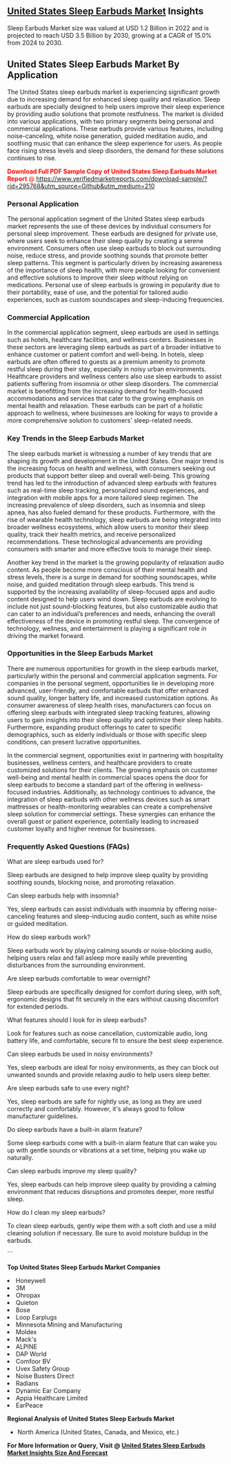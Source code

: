 <h2><a href="https://www.verifiedmarketreports.com/download-sample/?rid=295768&amp;utm_source=Github&amp;utm_medium=210" target="_blank">United States Sleep Earbuds Market</a> Insights</h2><p>Sleep Earbuds Market size was valued at USD 1.2 Billion in 2022 and is projected to reach USD 3.5 Billion by 2030, growing at a CAGR of 15.0% from 2024 to 2030.</p><p><h2>United States Sleep Earbuds Market By Application</h2><p>The United States sleep earbuds market is experiencing significant growth due to increasing demand for enhanced sleep quality and relaxation. Sleep earbuds are specially designed to help users improve their sleep experience by providing audio solutions that promote restfulness. The market is divided into various applications, with two primary segments being personal and commercial applications. These earbuds provide various features, including noise-canceling, white noise generation, guided meditation audio, and soothing music that can enhance the sleep experience for users. As people face rising stress levels and sleep disorders, the demand for these solutions continues to rise. </p><p><p><span class=""><span style="color: #ff0000;"><strong>Download Full PDF Sample Copy of United States Sleep Earbuds Market Report</strong> @ </span><a href="https://www.verifiedmarketreports.com/download-sample/?rid=295768&amp;utm_source=Github&amp;utm_medium=210" target="_blank">https://www.verifiedmarketreports.com/download-sample/?rid=295768&amp;utm_source=Github&amp;utm_medium=210</a></span></p></p><h3>Personal Application</h3><p>The personal application segment of the United States sleep earbuds market represents the use of these devices by individual consumers for personal sleep improvement. These earbuds are designed for private use, where users seek to enhance their sleep quality by creating a serene environment. Consumers often use sleep earbuds to block out surrounding noise, reduce stress, and provide soothing sounds that promote better sleep patterns. This segment is particularly driven by increasing awareness of the importance of sleep health, with more people looking for convenient and effective solutions to improve their sleep without relying on medications. Personal use of sleep earbuds is growing in popularity due to their portability, ease of use, and the potential for tailored audio experiences, such as custom soundscapes and sleep-inducing frequencies. </p><h3>Commercial Application</h3><p>In the commercial application segment, sleep earbuds are used in settings such as hotels, healthcare facilities, and wellness centers. Businesses in these sectors are leveraging sleep earbuds as part of a broader initiative to enhance customer or patient comfort and well-being. In hotels, sleep earbuds are often offered to guests as a premium amenity to promote restful sleep during their stay, especially in noisy urban environments. Healthcare providers and wellness centers also use sleep earbuds to assist patients suffering from insomnia or other sleep disorders. The commercial market is benefitting from the increasing demand for health-focused accommodations and services that cater to the growing emphasis on mental health and relaxation. These earbuds can be part of a holistic approach to wellness, where businesses are looking for ways to provide a more comprehensive solution to customers' sleep-related needs. </p><h3>Key Trends in the Sleep Earbuds Market</h3><p>The sleep earbuds market is witnessing a number of key trends that are shaping its growth and development in the United States. One major trend is the increasing focus on health and wellness, with consumers seeking out products that support better sleep and overall well-being. This growing trend has led to the introduction of advanced sleep earbuds with features such as real-time sleep tracking, personalized sound experiences, and integration with mobile apps for a more tailored sleep regimen. The increasing prevalence of sleep disorders, such as insomnia and sleep apnea, has also fueled demand for these products. Furthermore, with the rise of wearable health technology, sleep earbuds are being integrated into broader wellness ecosystems, which allow users to monitor their sleep quality, track their health metrics, and receive personalized recommendations. These technological advancements are providing consumers with smarter and more effective tools to manage their sleep. </p><p>Another key trend in the market is the growing popularity of relaxation audio content. As people become more conscious of their mental health and stress levels, there is a surge in demand for soothing soundscapes, white noise, and guided meditation through sleep earbuds. This trend is supported by the increasing availability of sleep-focused apps and audio content designed to help users wind down. Sleep earbuds are evolving to include not just sound-blocking features, but also customizable audio that can cater to an individual’s preferences and needs, enhancing the overall effectiveness of the device in promoting restful sleep. The convergence of technology, wellness, and entertainment is playing a significant role in driving the market forward. </p><h3>Opportunities in the Sleep Earbuds Market</h3><p>There are numerous opportunities for growth in the sleep earbuds market, particularly within the personal and commercial application segments. For companies in the personal segment, opportunities lie in developing more advanced, user-friendly, and comfortable earbuds that offer enhanced sound quality, longer battery life, and increased customization options. As consumer awareness of sleep health rises, manufacturers can focus on offering sleep earbuds with integrated sleep tracking features, allowing users to gain insights into their sleep quality and optimize their sleep habits. Furthermore, expanding product offerings to cater to specific demographics, such as elderly individuals or those with specific sleep conditions, can present lucrative opportunities. </p><p>In the commercial segment, opportunities exist in partnering with hospitality businesses, wellness centers, and healthcare providers to create customized solutions for their clients. The growing emphasis on customer well-being and mental health in commercial spaces opens the door for sleep earbuds to become a standard part of the offering in wellness-focused industries. Additionally, as technology continues to advance, the integration of sleep earbuds with other wellness devices such as smart mattresses or health-monitoring wearables can create a comprehensive sleep solution for commercial settings. These synergies can enhance the overall guest or patient experience, potentially leading to increased customer loyalty and higher revenue for businesses. </p><h3>Frequently Asked Questions (FAQs)</h3><p>What are sleep earbuds used for?</p><p>Sleep earbuds are designed to help improve sleep quality by providing soothing sounds, blocking noise, and promoting relaxation.</p><p>Can sleep earbuds help with insomnia?</p><p>Yes, sleep earbuds can assist individuals with insomnia by offering noise-canceling features and sleep-inducing audio content, such as white noise or guided meditation.</p><p>How do sleep earbuds work?</p><p>Sleep earbuds work by playing calming sounds or noise-blocking audio, helping users relax and fall asleep more easily while preventing disturbances from the surrounding environment.</p><p>Are sleep earbuds comfortable to wear overnight?</p><p>Sleep earbuds are specifically designed for comfort during sleep, with soft, ergonomic designs that fit securely in the ears without causing discomfort for extended periods.</p><p>What features should I look for in sleep earbuds?</p><p>Look for features such as noise cancellation, customizable audio, long battery life, and comfortable, secure fit to ensure the best sleep experience.</p><p>Can sleep earbuds be used in noisy environments?</p><p>Yes, sleep earbuds are ideal for noisy environments, as they can block out unwanted sounds and provide relaxing audio to help users sleep better.</p><p>Are sleep earbuds safe to use every night?</p><p>Yes, sleep earbuds are safe for nightly use, as long as they are used correctly and comfortably. However, it's always good to follow manufacturer guidelines.</p><p>Do sleep earbuds have a built-in alarm feature?</p><p>Some sleep earbuds come with a built-in alarm feature that can wake you up with gentle sounds or vibrations at a set time, helping you wake up naturally.</p><p>Can sleep earbuds improve my sleep quality?</p><p>Yes, sleep earbuds can help improve sleep quality by providing a calming environment that reduces disruptions and promotes deeper, more restful sleep.</p><p>How do I clean my sleep earbuds?</p><p>To clean sleep earbuds, gently wipe them with a soft cloth and use a mild cleaning solution if necessary. Be sure to avoid moisture buildup in the earbuds. </p>```</p><p><strong>Top United States Sleep Earbuds Market Companies</strong></p><div data-test-id=""><p><li>Honeywell</li><li> 3M</li><li> Ohropax</li><li> Quieton</li><li> Bose</li><li> Loop Earplugs</li><li> Minnesota Mining and Manufacturing</li><li> Moldex</li><li> Mack's</li><li> ALPINE</li><li> DAP World</li><li> Comfoor BV</li><li> Uvex Safety Group</li><li> Noise Busters Direct</li><li> Radians</li><li> Dynamic Ear Company</li><li> Appia Healthcare Limited</li><li> EarPeace</li></p><div><strong>Regional Analysis of&nbsp;United States Sleep Earbuds Market</strong></div><ul><li dir="ltr"><p dir="ltr">North America&nbsp;(United States, Canada, and Mexico, etc.)</p></li></ul><p><strong>For More Information or Query, Visit @&nbsp;</strong><strong><a href="https://www.verifiedmarketreports.com/product/sleep-earbuds-market/?utm_source=Github&amp;utm_medium=210" target="_blank">United States Sleep Earbuds Market Insights Size And Forecast</a></strong></p></div>
